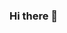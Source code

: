 ### Hi there 👋

<!--
**FabricioGalvani/FabricioGalvani** is a ✨ _special_ ✨ repository because its `README.md` (this file) appears on your GitHub profile.

### Hard skills:
* Linguagem R:
  * Manipulação de Arquivos:

